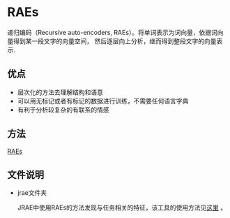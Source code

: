 # RAEs
递归编码（Recursive auto-encoders, RAEs）。将单词表示为词向量，依据词向量得到某一段文字的向量空间，
然后逐层向上分析，继而得到整段文字的向量表示.<br>
## 优点
* 层次化的方法去理解结构和语意
* 可以用无标记或者有标记的数据进行训练，不需要任何语言字典
* 有利于分析较复杂的有联系的情感

## 方法
[RAEs](https://hehuihui1994.github.io/hehuihui1994.github.io/2016/08/26/RAEs/#5-无监督RAE方法（重点）)

## 文件说明

* jrae文件夹

  JRAE中使用RAEs的方法发现与任务相关的特征，该工具的使用方法见[这里](https://hehuihui1994.github.io/hehuihui1994.github.io/2016/09/11/RAE%E5%B7%A5%E5%85%B7%E4%BD%BF%E7%94%A8-jrae/#more) 。

  ​